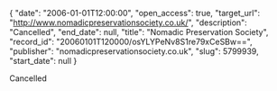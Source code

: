 {
  "date": "2006-01-01T12:00:00", 
  "open_access": true, 
  "target_url": "http://www.nomadicpreservationsociety.co.uk/", 
  "description": "Cancelled", 
  "end_date": null, 
  "title": "Nomadic Preservation Society", 
  "record_id": "20060101T120000/osYLYPeNv8S1re79xCeSBw==", 
  "publisher": "nomadicpreservationsociety.co.uk", 
  "slug": 5799939, 
  "start_date": null
}

Cancelled